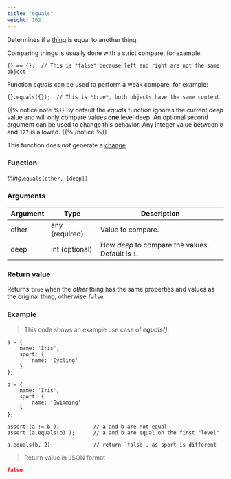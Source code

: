 ```yaml
---
title: "equals"
weight: 162
---
```


Determines if a [thing](..) is equal to another thing.

Comparing things is usually done with a strict compare, for example:

```thingsdb,syntax_only
{} == {};  // This is *false* because left and right are not the same object
```

Function *equals* can be used to perform a weak compare, for example:

```
{}.equals({});  // This is *true*, both objects have the same content.
```

{{% notice note %}}
By default the *equals* function ignores the current *deep* value and will only compare values **one** level deep. An optional second
argument can be used to change this behavior. Any integer value
between `0` and `127` is allowed.
{{% /notice %}}

This function does *not* generate a [change](../../../overview/changes).

### Function

*thing*.`equals(other, [deep])`

### Arguments

Argument | Type | Description
-------- | ---- | -----------
other | any (required) | Value to compare.
deep | int (optional) | How *deep* to compare the values. Default is `1`.

### Return value

Returns `true` when the *other* thing has the same properties and values as the original thing, otherwise `false`.

### Example

> This code shows an example use case of ***equals()***:

```thingsdb,json_response
a = {
    name: 'Iris',
    sport: {
        name: 'Cycling'
    }
};

b = {
    name: 'Iris',
    sport: {
        name: 'Swimming'
    }
};

assert (a != b );           // a and b are not equal
assert (a.equals(b) );      // a and b are equal on the first "level"

a.equals(b, 2);             // return `false`, as sport is different
```

> Return value in JSON format

```json
false
```
